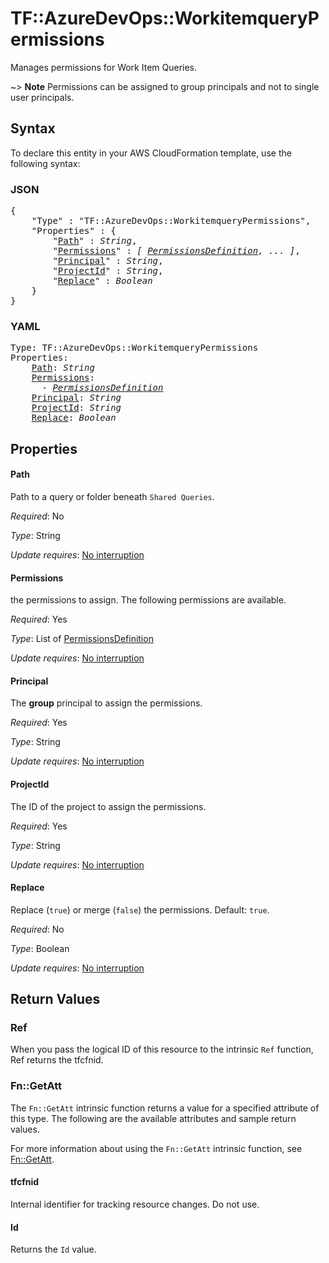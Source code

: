 # TF::AzureDevOps::WorkitemqueryPermissions

Manages permissions for Work Item Queries. 

~> **Note** Permissions can be assigned to group principals and not to single user principals.

## Syntax

To declare this entity in your AWS CloudFormation template, use the following syntax:

### JSON

<pre>
{
    "Type" : "TF::AzureDevOps::WorkitemqueryPermissions",
    "Properties" : {
        "<a href="#path" title="Path">Path</a>" : <i>String</i>,
        "<a href="#permissions" title="Permissions">Permissions</a>" : <i>[ <a href="permissionsdefinition.md">PermissionsDefinition</a>, ... ]</i>,
        "<a href="#principal" title="Principal">Principal</a>" : <i>String</i>,
        "<a href="#projectid" title="ProjectId">ProjectId</a>" : <i>String</i>,
        "<a href="#replace" title="Replace">Replace</a>" : <i>Boolean</i>
    }
}
</pre>

### YAML

<pre>
Type: TF::AzureDevOps::WorkitemqueryPermissions
Properties:
    <a href="#path" title="Path">Path</a>: <i>String</i>
    <a href="#permissions" title="Permissions">Permissions</a>: <i>
      - <a href="permissionsdefinition.md">PermissionsDefinition</a></i>
    <a href="#principal" title="Principal">Principal</a>: <i>String</i>
    <a href="#projectid" title="ProjectId">ProjectId</a>: <i>String</i>
    <a href="#replace" title="Replace">Replace</a>: <i>Boolean</i>
</pre>

## Properties

#### Path

Path to a query or folder beneath `Shared Queries`.

_Required_: No

_Type_: String

_Update requires_: [No interruption](https://docs.aws.amazon.com/AWSCloudFormation/latest/UserGuide/using-cfn-updating-stacks-update-behaviors.html#update-no-interrupt)

#### Permissions

the permissions to assign. The following permissions are available.

_Required_: Yes

_Type_: List of <a href="permissionsdefinition.md">PermissionsDefinition</a>

_Update requires_: [No interruption](https://docs.aws.amazon.com/AWSCloudFormation/latest/UserGuide/using-cfn-updating-stacks-update-behaviors.html#update-no-interrupt)

#### Principal

The **group** principal to assign the permissions.

_Required_: Yes

_Type_: String

_Update requires_: [No interruption](https://docs.aws.amazon.com/AWSCloudFormation/latest/UserGuide/using-cfn-updating-stacks-update-behaviors.html#update-no-interrupt)

#### ProjectId

The ID of the project to assign the permissions.

_Required_: Yes

_Type_: String

_Update requires_: [No interruption](https://docs.aws.amazon.com/AWSCloudFormation/latest/UserGuide/using-cfn-updating-stacks-update-behaviors.html#update-no-interrupt)

#### Replace

Replace (`true`) or merge (`false`) the permissions. Default: `true`.

_Required_: No

_Type_: Boolean

_Update requires_: [No interruption](https://docs.aws.amazon.com/AWSCloudFormation/latest/UserGuide/using-cfn-updating-stacks-update-behaviors.html#update-no-interrupt)

## Return Values

### Ref

When you pass the logical ID of this resource to the intrinsic `Ref` function, Ref returns the tfcfnid.

### Fn::GetAtt

The `Fn::GetAtt` intrinsic function returns a value for a specified attribute of this type. The following are the available attributes and sample return values.

For more information about using the `Fn::GetAtt` intrinsic function, see [Fn::GetAtt](https://docs.aws.amazon.com/AWSCloudFormation/latest/UserGuide/intrinsic-function-reference-getatt.html).

#### tfcfnid

Internal identifier for tracking resource changes. Do not use.

#### Id

Returns the <code>Id</code> value.

